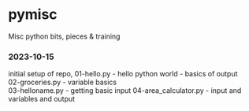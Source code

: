 # pymisc
Misc python bits, pieces & training



### 2023-10-15  
initial setup of repo, 
01-hello.py - hello python world - basics of output  
02-groceries.py - variable basics  
03-helloname.py - getting basic input
04-area_calculator.py - input and variables and output

